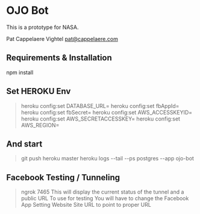 # OJO Bot

This is a prototype for NASA. 

Pat Cappelaere	Vightel		pat@cappelaere.com

## Requirements & Installation

npm install

## Set HEROKU Env	
> heroku config:set DATABASE_URL=
> heroku config:set fbAppId=
> heroku config:set fbSecret=
> heroku config:set AWS_ACCESSKEYID=
> heroku config:set AWS_SECRETACCESSKEY=
> heroku config:set AWS_REGION=

## And start
>git push heroku master
>heroku logs --tail --ps postgres --app ojo-bot
	
## Facebook Testing / Tunneling
> ngrok 7465
	This will display the current status of the tunnel and a public URL To use for testing
	You will have to change the Facebook App Setting Website Site URL to point to proper URL
